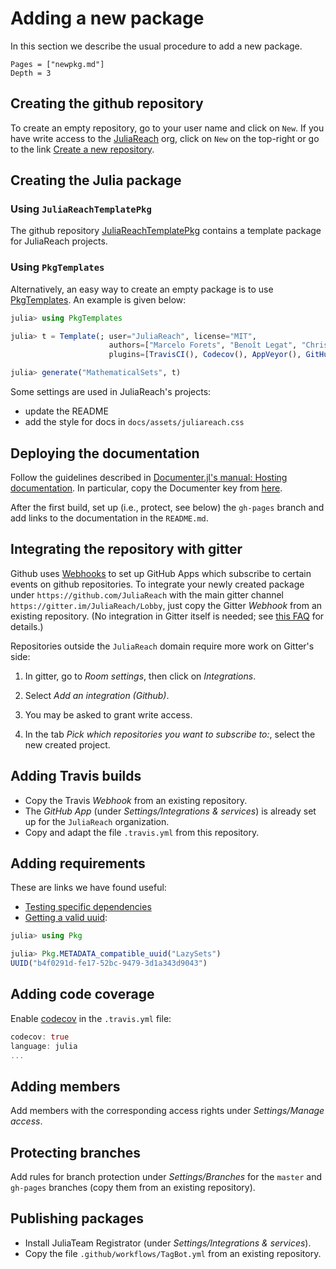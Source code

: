 # Adding a new package

In this section we describe the usual procedure to add a new package.

```@contents
Pages = ["newpkg.md"]
Depth = 3
```

## Creating the github repository

To create an empty repository, go to your user name and click on `New`. If you have write access to the [JuliaReach](http://juliareach.org) org, click on `New` on the top-right or go to the link [Create a new repository](https://github.com/organizations/JuliaReach/repositories/new).

## Creating the Julia package

### Using `JuliaReachTemplatePkg`

The github repository [JuliaReachTemplatePkg](https://github.com/JuliaReach/JuliaReachTemplatePkg)
contains a template package for JuliaReach projects.

### Using `PkgTemplates`

Alternatively, an easy way to create an empty package is to use
[PkgTemplates](https://github.com/invenia/PkgTemplates.jl).
An example is given below:

```julia
julia> using PkgTemplates

julia> t = Template(; user="JuliaReach", license="MIT",
                      authors=["Marcelo Forets", "Benoît Legat", "Christian Schilling"],
                      plugins=[TravisCI(), Codecov(), AppVeyor(), GitHubPages()])

julia> generate("MathematicalSets", t)
```

Some settings are used in JuliaReach's projects:

- update the README
- add the style for docs in `docs/assets/juliareach.css`

## Deploying the documentation

Follow the guidelines described in
[Documenter.jl's manual: Hosting documentation](https://juliadocs.github.io/Documenter.jl/stable/man/hosting/).
In particular, copy the Documenter key from
[here](https://juliadocs.github.io/Documenter.jl/stable/man/hosting/).

After the first build, set up (i.e., protect, see below) the `gh-pages` branch
and add links to the documentation in the `README.md`.

## Integrating the repository with gitter

Github uses [Webhooks](https://developer.github.com/webhooks/) to set up GitHub
Apps which subscribe to certain events on github repositories.
To integrate your newly created package under `https://github.com/JuliaReach`
with the main gitter channel `https://gitter.im/JuliaReach/Lobby`, just copy the
Gitter *Webhook* from an existing repository.
(No integration in Gitter itself is needed; see
[this FAQ](https://gitlab.com/gitlab-org/gitter/webapp/blob/develop/docs/faq.md#what-happens-if-i-rename-something-on-github-org-repo) for details.)

Repositories outside the `JuliaReach` domain require more work on Gitter's side:

1. In gitter, go to *Room settings*, then click on *Integrations*.

2. Select *Add an integration (Github)*.

3. You may be asked to grant write access.

4. In the tab *Pick which repositories you want to subscribe to:*, select the
new created project.

## Adding Travis builds

- Copy the Travis *Webhook* from an existing repository.
- The *GitHub App* (under *Settings/Integrations & services*) is already set up
for the `JuliaReach` organization.
- Copy and adapt the file `.travis.yml` from this repository.

## Adding requirements

These are links we have found useful:

- [Testing specific dependencies](https://julialang.github.io/Pkg.jl/dev/creating-packages/#Test-specific-dependencies-1)
- [Getting a valid uuid](https://discourse.julialang.org/t/pkg-api-for-getting-uuid-of-another-package/15061/2):

```julia
julia> using Pkg

julia> Pkg.METADATA_compatible_uuid("LazySets")
UUID("b4f0291d-fe17-52bc-9479-3d1a343d9043")
```

## Adding code coverage

Enable [codecov](https://codecov.io/) in the `.travis.yml` file:

```julia
codecov: true
language: julia
...
```

## Adding members

Add members with the corresponding access rights under *Settings/Manage access*.

## Protecting branches

Add rules for branch protection under *Settings/Branches* for the `master` and
`gh-pages` branches (copy them from an existing repository).

## Publishing packages

- Install JuliaTeam Registrator (under *Settings/Integrations & services*).
- Copy the file `.github/workflows/TagBot.yml` from an existing repository.
